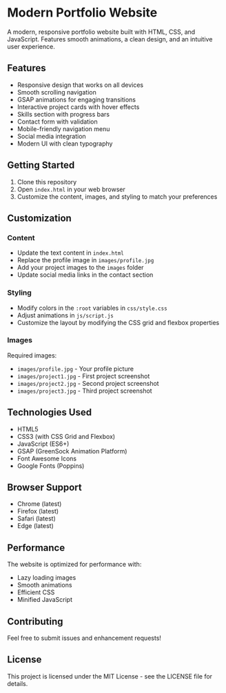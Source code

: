 # Modern Portfolio Website

A modern, responsive portfolio website built with HTML, CSS, and JavaScript. Features smooth animations, a clean design, and an intuitive user experience.

## Features

- Responsive design that works on all devices
- Smooth scrolling navigation
- GSAP animations for engaging transitions
- Interactive project cards with hover effects
- Skills section with progress bars
- Contact form with validation
- Mobile-friendly navigation menu
- Social media integration
- Modern UI with clean typography

## Getting Started

1. Clone this repository
2. Open `index.html` in your web browser
3. Customize the content, images, and styling to match your preferences

## Customization

### Content
- Update the text content in `index.html`
- Replace the profile image in `images/profile.jpg`
- Add your project images to the `images` folder
- Update social media links in the contact section

### Styling
- Modify colors in the `:root` variables in `css/style.css`
- Adjust animations in `js/script.js`
- Customize the layout by modifying the CSS grid and flexbox properties

### Images
Required images:
- `images/profile.jpg` - Your profile picture
- `images/project1.jpg` - First project screenshot
- `images/project2.jpg` - Second project screenshot
- `images/project3.jpg` - Third project screenshot

## Technologies Used

- HTML5
- CSS3 (with CSS Grid and Flexbox)
- JavaScript (ES6+)
- GSAP (GreenSock Animation Platform)
- Font Awesome Icons
- Google Fonts (Poppins)

## Browser Support

- Chrome (latest)
- Firefox (latest)
- Safari (latest)
- Edge (latest)

## Performance

The website is optimized for performance with:
- Lazy loading images
- Smooth animations
- Efficient CSS
- Minified JavaScript

## Contributing

Feel free to submit issues and enhancement requests!

## License

This project is licensed under the MIT License - see the LICENSE file for details. 